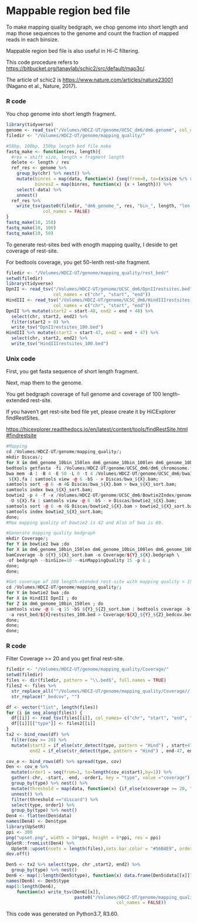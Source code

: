
# Mappable region bed file

To make mapping quality bedgraph, we chop genome into short length and
map those sequences to the genome and count the fraction of mapped reads
in each binsize.

Mappable region bed file is also useful in Hi-C filtering.

This code procedure refers to
<https://bitbucket.org/tanaylab/schic2/src/default/map3c/>.

The article of schic2 is <https://www.nature.com/articles/nature23001>
(Nagano et al., Nature, 2017).

### R code

You chop genome into short length fragment.

``` r
library(tidyverse)
genome <- read_tsv("/Volumes/HDCZ-UT/genome/UCSC_dm6/dm6.genome", col_names = c("chr", "size"))
filedir <- "/Volumes/HDCZ-UT/genome/mapping_quality/"

#50bp, 100bp, 150bp length bed file make
fastq_make <- function(res, length){
  #res = shift size, length = fragment length
  delete <- length / res
  ref_res <- genome %>%
    group_by(chr) %>% nest() %>%
    mutate(binres = map(data, function(x) {seq(from=0, to=(x$size %/% res - delete)*res, by = res)}),
           binres2 = map(binres, function(x) {x + length})) %>%
    select(-data) %>%
    unnest()
  ref_res %>%
    write_tsv(paste0(filedir, "dm6_genome_", res, "bin_", length, "len.bed"), 
              col_names = FALSE)
}
fastq_make(10, 150)
fastq_make(10, 100)
fastq_make(10, 50)
```

To generate rest-sites bed with enogth mapping quality, I deside to get
coverage of rest-site.

For bedtools coverage, you get 50-lenth rest-site fragment.

``` r
filedir <- "/Volumes/HDCZ-UT/genome/mapping_quality/rest_bed/"
setwd(filedir)
library(tidyverse)
DpnII <- read_tsv("/Volumes/HDCZ-UT/genome/UCSC_dm6/DpnIIrestsites.bed",
                  col_names = c("chr", "start", "end"))
HindIII <- read_tsv("/Volumes/HDCZ-UT/genome/UCSC_dm6/HindIIIrestsites.bed",
                  col_names = c("chr", "start", "end"))
DpnII %>% mutate(start2 = start-48, end2 = end + 48) %>%
  select(chr, start2, end2) %>%
  filter(start2 > 0) %>%
  write_tsv("DpnIIrestsites_100.bed")
HindIII %>% mutate(start2 = start-47, end2 = end + 47) %>%
  select(chr, start2, end2) %>%
  write_tsv("HindIIIrestsites_100.bed")
```

### Unix code

First, you get fasta sequence of short length fragment.

Next, map them to the genome.

You get bedgraph coverage of full genome and coverage of 100
length-extended rest-site.

If you haven’t get rest-site bed file yet, please create it by
HiCExplorer
findRestSites.

<https://hicexplorer.readthedocs.io/en/latest/content/tools/findRestSite.html#findrestsite>

``` r
#Mapping
cd /Volumes/HDCZ-UT/genome/mapping_quality/;
mkdir Discas/;
for X in dm6_genome_10bin_150len dm6_genome_10bin_100len dm6_genome_10bin_50len; do
bedtools getfasta -fi /Volumes/HDCZ-UT/genome/UCSC_dm6/dm6_chromosome.fa -bed ${X}.bed > ${X}.fa;
bwa mem -A 1 -B 4 -E 50 -L 0 -t 4 /Volumes/HDCZ-UT/genome/UCSC_dm6/bwaIndex/bwa_dm6_genome \
 ${X}.fa | samtools view -@ 6 -bS - > Discas/bwa_${X}.bam;
samtools sort -@ 6 -m 4G Discas/bwa_${X}.bam > bwa_${X}_sort.bam;
samtools index bwa_${X}_sort.bam;
bowtie2 -p 4 -f -x /Volumes/HDCZ-UT/genome/UCSC_dm6/Bowtie2Index/genome \
 -U ${X}.fa | samtools view -@ 6 -bS - > Discas/bowtie2_${X}.bam;
samtools sort -@ 6 -m 4G Discas/bowtie2_${X}.bam > bowtie2_${X}_sort.bam;
samtools index bowtie2_${X}_sort.bam;
done;
#Max mapping quality of bowtie2 is 42 and Also of bwa is 60.

#Generate mapping quality bedgraph
mkdir Coverage/;
for Y in bowtie2 bwa ;do
for X in dm6_genome_10bin_150len dm6_genome_10bin_100len dm6_genome_10bin_50len; do
bamCoverage -b ${Y}_${X}_sort.bam -o Coverage/${Y}_${X}.bedgraph \
-of bedgraph --binSize=10 --minMappingQuality 15 -p 6 ;
done;
done;

#Get coverage of 100 length-etended rest-site with mapping quality > 15.
cd /Volumes/HDCZ-UT/genome/mapping_quality/;
for Y in bowtie2 bwa ;do
for X in HindIII DpnII ; do
for Z in dm6_genome_10bin_150len ; do
samtools view -@ 6 -q 15 -bS ${Y}_${Z}_sort.bam | bedtools coverage -b stdin \
 -a rest_bed/${X}restsites_100.bed > Coverage/${X}_${Y}_${Z}_bedcov.bed;
done;
done;
done;
```

### R code

Filter Coverage \>= 20 and you get final rest-site.

``` r
filedir <- "/Volumes/HDCZ-UT/genome/mapping_quality/Coverage/"
setwd(filedir)
files <- dir(filedir, pattern = "\\.bed$", full.names = TRUE)
files2 <- files %>%
  str_replace_all("^/Volumes/HDCZ-UT/genome/mapping_quality/Coverage//|.bed$", "") %>%
  str_replace("_bedcov", "")

df <- vector("list", length(files))
for (i in seq_along(files)) {
  df[[i]] <- read_tsv(files[[i]], col_names= c("chr", "start", "end", "cov"))
  df[[i]][["type"]] <- files2[[i]]
}
tx2 <- bind_rows(df) %>%
  filter(cov >= 20) %>%
  mutate(start2 = if_else(str_detect(type, pattern = "Hind") , start+47, start+48),
         end2 = if_else(str_detect(type, pattern = "Hind") , end-47, end-48))

cov_e <- bind_rows(df) %>% spread(type, cov)
Den <- cov_e %>%
  mutate(order1 = seq(from=1, to=length(cov_e$start),by=1)) %>%
  gather(-chr, -start, -end, -order1, key = "type", value ="coverage") %>%
  group_by(type) %>% nest() %>%
  mutate(threshold = map(data, function(x) {if_else(x$coverage >= 20, "valid", "discard")})) %>% 
  unnest() %>%
  filter(threshold =="discard") %>% 
  select(type, order1) %>%
  group_by(type) %>% nest()
Den4 <- flatten(Den$data)
names(Den4) <- Den$type
library(UpSetR)
ppi <- 300
png("upset.png", width = 10*ppi, height = 6*ppi, res = ppi)
UpSetR::fromList(Den4) %>%
  UpSetR::upset(nsets = length(files),sets.bar.color = "#56B4E9", order.by="freq", nintersects = NA)
dev.off()

Den5 <- tx2 %>% select(type, chr ,start2, end2) %>% 
  group_by(type) %>% nest()
Den6 <- map(1:length(Den5$type), function(x) data.frame(Den5$data[[x]]))
names(Den6) <- Den5$type
map(1:length(Den6), 
    function(x) write_tsv(Den6[[x]],
                          paste0("/Volumes/HDCZ-UT/genome/mapping_quality/filterbed/", names(Den6[x]), ".bed"),
                                          col_names = FALSE))
```

This code was generated on Python3.7, R3.60.

